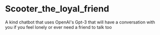 # Scooter_the_loyal_friend
A kind chatbot that uses OpenAI's Gpt-3 that will have a conversation with you if you feel lonely or ever need a friend to talk too

